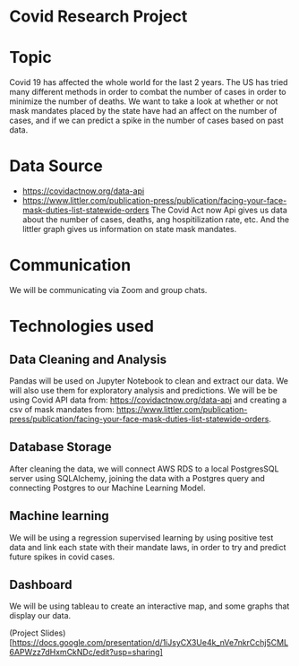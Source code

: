 # Covid Research Project


# Topic 
Covid 19 has affected the whole world for the last 2 years. The US has tried many different methods in order to combat the number of cases in order to minimize the number of deaths. We want to take a look at whether or not mask mandates placed by the state have had an affect on the number of cases, and if we can predict a spike in the number of cases based on past data. 

# Data Source 
* https://covidactnow.org/data-api
* https://www.littler.com/publication-press/publication/facing-your-face-mask-duties-list-statewide-orders
The Covid Act now Api gives us data about the number of cases, deaths, ang hospitilization rate, etc. And the littler graph gives us information on state mask mandates. 

# Communication 
We will be communicating via Zoom and group chats.

# Technologies used 

## Data Cleaning and Analysis
Pandas will be used on Jupyter Notebook to clean and extract our data. We will also use them for exploratory analysis and predictions. We will be be using Covid API data from: https://covidactnow.org/data-api and creating a csv of mask mandates from: https://www.littler.com/publication-press/publication/facing-your-face-mask-duties-list-statewide-orders.


## Database Storage 
After cleaning the data, we will connect AWS RDS to a local PostgresSQL server using SQLAlchemy, joining the data with a Postgres query and connecting Postgres to our Machine Learning Model.

## Machine learning
We will be using a regression supervised learning by using positive test data and link each state with their mandate laws, in order to try and predict future spikes in covid cases. 

## Dashboard 
We will be using tableau to create an interactive map, and some graphs that display our data. 


(Project Slides)[https://docs.google.com/presentation/d/1iJsyCX3Ue4k_nVe7nkrCchj5CML6APWzz7dHxmCkNDc/edit?usp=sharing]
